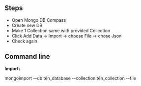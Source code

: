 ## Steps

- Open Mongo DB Compass
- Create new DB
- Make 1 Collection same with provided Collection
- Click Add Data -> Import -> choose File -> chose Json
- Check again

## Command line

**Import**\

mongoimport --db tên_database --collection tên_collection --file
